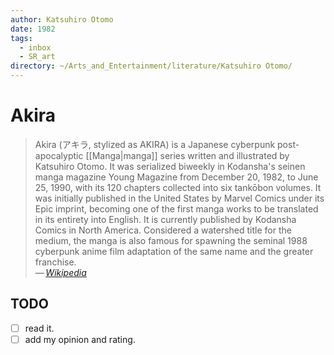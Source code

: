 ```yaml
---
author: Katsuhiro Otomo
date: 1982
tags:
  - inbox
  - SR_art
directory: ~/Arts_and_Entertainment/literature/Katsuhiro Otomo/
---
```


# Akira

> Akira (アキラ, stylized as AKIRA) is a Japanese cyberpunk
> post-apocalyptic [[Manga|manga]] series written and illustrated by
> Katsuhiro Otomo. It was serialized biweekly in Kodansha's seinen manga
> magazine Young Magazine from December 20, 1982, to June 25, 1990, with
> its 120 chapters collected into six tankōbon volumes. It was initially
> published in the United States by Marvel Comics under its Epic imprint,
> becoming one of the first manga works to be translated in its entirety
> into English. It is currently published by Kodansha Comics in North
> America. Considered a watershed title for the medium, the manga is also
> famous for spawning the seminal 1988 cyberpunk anime film adaptation of
> the same name and the greater franchise.\
> — <cite>[Wikipedia](https://en.wikipedia.org/wiki/Akira_\(manga\))</cite>

## TODO

- [ ] read it.
- [ ] add my opinion and rating.
